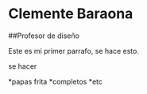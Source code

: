  # Clemente Baraona

 ##Profesor de diseño

 Este es mi primer parrafo, se hace esto.

 se hacer 

 *papas frita
 *completos
 *etc
